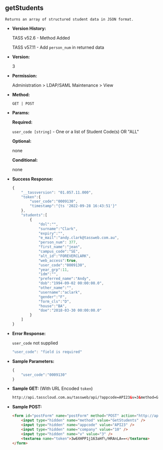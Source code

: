 **getStudents**
----
	Returns an array of structured student data in JSON format.

* **Version History:**

	TASS v52.6 - Method Added

	TASS v57.11 - Add `person_num` in returned data

* **Version:**

	3

* **Permission:**

   Administration > LDAP/SAML Maintenance > View

* **Method:**

	`GET | POST`
  
* **Params:**

   **Required:**
 
	`user_code [string]` - One or a list of Student Code(s) OR "ALL"

   **Optional:**

	none

   **Conditional:**

	none

* **Success Response:**

    ```javascript
    {
		"__tassversion": "01.057.11.000",
	    "token":{
	        "user_code":"0009130",
	        "timestamp":"{ts '2022-09-28 16:43:51'}"
	    },
	    "students":[
	        {
	            "dol":"",
	            "surname":"Clark",
	            "expiry":"",
	            "e_mail":"andy.clark@tassweb.com.au",
	            "person_num": 377,
	            "first_name":"jean",
	            "campus_code":"SE",
	            "alt_id":"FOREVERCLARK",
	            "web_access":true,
	            "user_code":"0009130",
	            "year_grp":11,
	            "idm":"",
	            "preferred_name":"Andy",
	            "dob":"1994-09-02 00:00:00.0",
	            "other_name":"",
	            "username":"aclark",
	            "gender":"F",
	            "form_cls":"D",
	            "house":"BA",
	            "doe":"2018-03-30 00:00:00.0"
	        }
	    ]
	}
    ```
 
* **Error Response:**

    `user_code` not supplied
    ```javascript
    "user_code": "field is required"
    ```
    
* **Sample Parameters:**

	```javascript
	{
		"user_code":"0009130"
	}
	```

* **Sample GET:** (With URL Encoded `token`)

	```HTML
	http://api.tasscloud.com.au/tassweb/api/?appcode=API23&v=3&method=GetStudents&token=3w6XHPP1j163aHf%2FHRAnLA%3D%3D&company=10
	```
  
* **Sample POST:**

	```HTML
	<form id="postForm" name="postForm" method="POST" action="http://api.tasscloud.com.au/tassweb/api/">
		<input type="hidden" name="method" value="GetStudents" />
		<input type="hidden" name="appcode" value="API23" />
		<input type="hidden" name="company" value="10" />
		<input type="hidden" name="v" value="3" />
		<textarea name="token">3w6XHPP1j163aHf\/HRAnLA==</textarea>
	</form>
	```